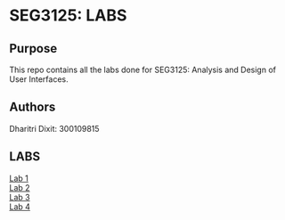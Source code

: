 # SEG3125: LABS

## Purpose
This repo contains all the labs done for SEG3125: Analysis and Design of User Interfaces. 

## Authors
Dharitri Dixit: 300109815

## LABS
[Lab 1](https://github.com/dhari001/dhari001.github.io/tree/main/SEG3125_LAB1) \
[Lab 2](https://github.com/dhari001/dhari001.github.io/tree/main/SEG3125_LAB2) \
[Lab 3](https://github.com/dhari001/dhari001.github.io/tree/main/SEG3125_LAB3) \
[Lab 4](https://github.com/dhari001/dhari001.github.io/tree/main/SEG3125_LAB4)

